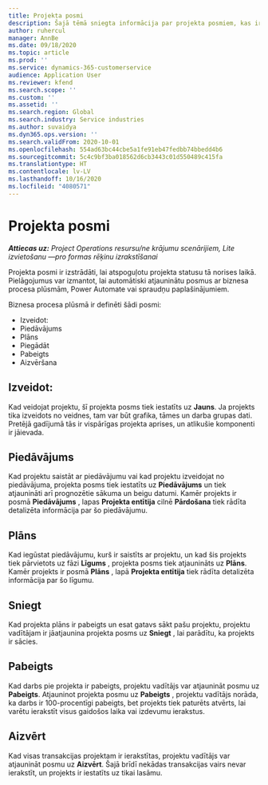 ```yaml
---
title: Projekta posmi
description: Šajā tēmā sniegta informācija par projekta posmiem, kas ir pieejami Microsoft Dynamics Project Operations.
author: ruhercul
manager: AnnBe
ms.date: 09/18/2020
ms.topic: article
ms.prod: ''
ms.service: dynamics-365-customerservice
audience: Application User
ms.reviewer: kfend
ms.search.scope: ''
ms.custom: ''
ms.assetid: ''
ms.search.region: Global
ms.search.industry: Service industries
ms.author: suvaidya
ms.dyn365.ops.version: ''
ms.search.validFrom: 2020-10-01
ms.openlocfilehash: 554ad63bc44cbe5a1fe91eb47fedbb74bbedd4b6
ms.sourcegitcommit: 5c4c9bf3ba018562d6cb3443c01d550489c415fa
ms.translationtype: HT
ms.contentlocale: lv-LV
ms.lasthandoff: 10/16/2020
ms.locfileid: "4080571"
---
```

# <a name="project-stages"></a>Projekta posmi

_**Attiecas uz:** Project Operations resursu/ne krājumu scenārijiem, Lite izvietošanu —pro formas rēķinu izrakstīšanai_

Projekta posmi ir izstrādāti, lai atspoguļotu projekta statusu tā norises laikā. Pielāgojumus var izmantot, lai automātiski atjauninātu posmus ar biznesa procesa plūsmām, Power Automate vai spraudņu paplašinājumiem.

Biznesa procesa plūsmā ir definēti šādi posmi:

- Izveidot:
- Piedāvājums
- Plāns
- Piegādāt
- Pabeigts
- Aizvēršana 

## <a name="new"></a>Izveidot:

Kad veidojat projektu, šī projekta posms tiek iestatīts uz **Jauns**. Ja projekts tika izveidots no veidnes, tam var būt grafika, tāmes un darba grupas dati. Pretējā gadījumā tās ir vispārīgas projekta aprises, un atlikušie komponenti ir jāievada.

## <a name="quote"></a>Piedāvājums

Kad projektu saistāt ar piedāvājumu vai kad projektu izveidojat no piedāvājuma, projekta posms tiek iestatīts uz **Piedāvājums** un tiek atjaunināti arī prognozētie sākuma un beigu datumi. Kamēr projekts ir posmā **Piedāvājums** , lapas **Projekta entītija** cilnē **Pārdošana** tiek rādīta detalizēta informācija par šo piedāvājumu.

## <a name="plan"></a>Plāns

Kad iegūstat piedāvājumu, kurš ir saistīts ar projektu, un kad šis projekts tiek pārvietots uz fāzi **Līgums** , projekta posms tiek atjaunināts uz **Plāns**. Kamēr projekts ir posmā **Plāns** , lapā **Projekta entītija** tiek rādīta detalizēta informācija par šo līgumu.

## <a name="deliver"></a>Sniegt

Kad projekta plāns ir pabeigts un esat gatavs sākt pašu projektu, projektu vadītājam ir jāatjaunina projekta posms uz **Sniegt** , lai parādītu, ka projekts ir sācies.

## <a name="complete"></a>Pabeigts 

Kad darbs pie projekta ir pabeigts, projektu vadītājs var atjaunināt posmu uz **Pabeigts**. Atjauninot projekta posmu uz **Pabeigts** , projektu vadītājs norāda, ka darbs ir 100-procentīgi pabeigts, bet projekts tiek paturēts atvērts, lai varētu ierakstīt visus gaidošos laika vai izdevumu ierakstus.

## <a name="close"></a>Aizvērt

Kad visas transakcijas projektam ir ierakstītas, projektu vadītājs var atjaunināt posmu uz **Aizvērt**. Šajā brīdī nekādas transakcijas vairs nevar ierakstīt, un projekts ir iestatīts uz tikai lasāmu.

